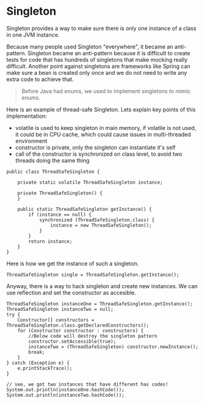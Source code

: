 # Singleton

Singleton provides a way to make sure there is only one instance of a class in one JVM instance. 

Because many people used Singleton "everywhere", it became an anti-pattern. Singleton became an anti-pattern because it is difficult to create tests for code that has hundreds of singletons that make mocking really difficult. Another point against singletons are frameworks like Spring can make sure a bean is created only once and we do not need to write any extra code to achieve that.

> Before Java had enums, we used to implement singletons to mimic enums.

Here is an example of thread-safe Singleton. Lets explain key points of this implementation: 

* volatile is used to keep singleton in main memory, if volatile is not used, it could be in CPU cache, which could cause issues in multi-threaded environment
* constructor is private, only the singleton can instantiate it's self
* call of the constructor is synchronized on class level, to avoid two threads doing the same thing

```
public class ThreadSafeSingleton {

    private static volatile ThreadSafeSingleton instance;

    private ThreadSafeSingleton() {
    }

    public static ThreadSafeSingleton getInstance() {
        if (instance == null) {
            synchronized (ThreadSafeSingleton.class) {
                instance = new ThreadSafeSingleton();
            }
        }
        return instance;
    }
}
```

Here is how we get the instance of such a singleton. 

```
ThreadSafeSingleton single = ThreadSafeSingleton.getInstance();
```

Anyway, there is a way to hack singleton and create new instances. We can use reflection and set the constructor as accesible. 

```
ThreadSafeSingleton instanceOne = ThreadSafeSingleton.getInstance();
ThreadSafeSingleton instanceTwo = null;
try {
    Constructor[] constructors = ThreadSafeSingleton.class.getDeclaredConstructors();
    for (Constructor constructor : constructors) {
        //Below code will destroy the singleton pattern
        constructor.setAccessible(true);
        instanceTwo = (ThreadSafeSingleton) constructor.newInstance();
        break;
    }
} catch (Exception e) {
    e.printStackTrace();
}

// see, we got two instances that have different has codes!
System.out.println(instanceOne.hashCode());
System.out.println(instanceTwo.hashCode());
```



